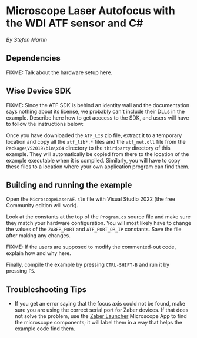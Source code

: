 # Microscope Laser Autofocus with the WDI ATF sensor and C#

*By Stefan Martin*

## Dependencies

FIXME: Talk about the hardware setup here.

## Wise Device SDK

FIXME: Since the ATF SDK is behind an identity wall and the documentation says nothing about its
license, we probably can't include their DLLs in the example. Describe here how to get acccess
to the SDK, and users will have to follow the instructions below:

Once you have downloaded the `ATF_LIB` zip file, extract it to a temporary location and copy all the
`atf_lib*.*` files and the `atf_net.dll` file from the `Package\VS2019\bin\x64` directory to the
`thirdparty` directory of this example. They will automatically be copied from there to the location
of the example executable when it is compiled. Similarly, you will have to copy these files to a
location where your own application program can find them.


## Building and running the example

Open the `MicroscopeLaserAF.sln` file with Visual Studio 2022 (the free Community edition will work).

Look at the constants at the top of the `Program.cs` source file and make sure they match your
hardware configuration. You will most likely have to change the values of the `ZABER_PORT` and
`ATF_PORT_OR_IP` constants. Save the file after making any changes.

FIXME: If the users are supposed to modify the commented-out code, explain how and why here.

Finally, compile the example by pressing `CTRL-SHIFT-B` and run it by pressing `F5`.


## Troubleshooting Tips

- If you get an error saying that the focus axis could not be found, make sure you are using the correct
serial port for Zaber devices. If that does not solve the problem, use the
[Zaber Launcher](https://software.zaber.com/zaber-launcher/download) Microscope App to find the microscope
components; it will label them in a way that helps the example code find them.
